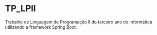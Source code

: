 # TP_LPII
Trabalho de Linguagem de Programação II do terceiro ano de Informática utilizando a framework Spring Boot. 

